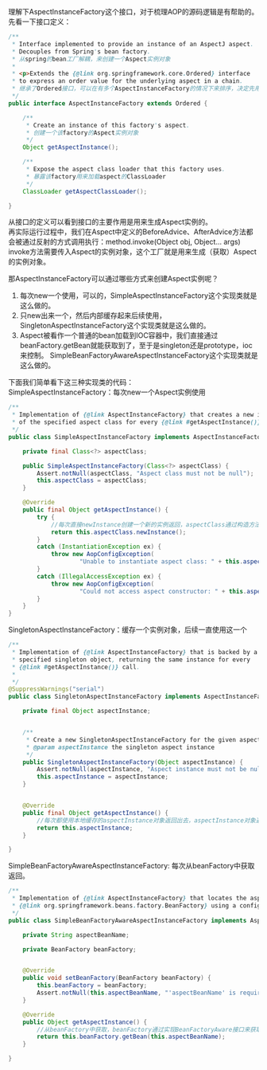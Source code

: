 理解下AspectInstanceFactory这个接口，对于梳理AOP的源码逻辑是有帮助的。先看一下接口定义：  
```java
/**
 * Interface implemented to provide an instance of an AspectJ aspect.
 * Decouples from Spring's bean factory.
 * 从spring的bean工厂解耦，来创建一个Aspect实例对象
 *
 * <p>Extends the {@link org.springframework.core.Ordered} interface
 * to express an order value for the underlying aspect in a chain.
 * 继承了Ordered接口，可以在有多个AspectInstanceFactory的情况下来排序，决定先用哪个factory来生成Aspect
 */
public interface AspectInstanceFactory extends Ordered {

	/**
	 * Create an instance of this factory's aspect.
     * 创建一个该factory的Aspect实例对象
	 */
	Object getAspectInstance();

	/**
	 * Expose the aspect class loader that this factory uses.
     * 暴露该factory用来加载aspect的ClassLoader
	 */
	ClassLoader getAspectClassLoader();

}
```

从接口的定义可以看到接口的主要作用是用来生成Aspect实例的。  
再实际运行过程中，我们在Aspect中定义的BeforeAdvice、AfterAdvice方法都会被通过反射的方式调用执行：method.invoke(Object obj, Object... args)  
invoke方法需要传入Aspect的实例对象，这个工厂就是用来生成（获取）Aspect的实例对象。

那AspectInstanceFactory可以通过哪些方式来创建Aspect实例呢？  
1. 每次new一个使用，可以的，SimpleAspectInstanceFactory这个实现类就是这么做的。
2. 只new出来一个，然后内部缓存起来后续使用，SingletonAspectInstanceFactory这个实现类就是这么做的。
3. Aspect被看作一个普通的bean加载到IOC容器中，我们直接通过beanFactory.getBean就能获取到了，至于是singleton还是prototype，ioc来控制。
   SimpleBeanFactoryAwareAspectInstanceFactory这个实现类就是这么做的。

下面我们简单看下这三种实现类的代码：  
SimpleAspectInstanceFactory：每次new一个Aspect实例使用  
```java
/**
 * Implementation of {@link AspectInstanceFactory} that creates a new instance
 * of the specified aspect class for every {@link #getAspectInstance()} call.
 */
public class SimpleAspectInstanceFactory implements AspectInstanceFactory {

	private final Class<?> aspectClass;

	public SimpleAspectInstanceFactory(Class<?> aspectClass) {
		Assert.notNull(aspectClass, "Aspect class must not be null");
		this.aspectClass = aspectClass;
	}

	@Override
	public final Object getAspectInstance() {
		try {
            //每次直接newInstance创建一个新的实例返回，aspectClass通过构造方法出入
			return this.aspectClass.newInstance();
		}
		catch (InstantiationException ex) {
			throw new AopConfigException(
					"Unable to instantiate aspect class: " + this.aspectClass.getName(), ex);
		}
		catch (IllegalAccessException ex) {
			throw new AopConfigException(
					"Could not access aspect constructor: " + this.aspectClass.getName(), ex);
		}
	}
}
```

SingletonAspectInstanceFactory：缓存一个实例对象，后续一直使用这一个  
```java
/**
 * Implementation of {@link AspectInstanceFactory} that is backed by a
 * specified singleton object, returning the same instance for every
 * {@link #getAspectInstance()} call.
 *
 */
@SuppressWarnings("serial")
public class SingletonAspectInstanceFactory implements AspectInstanceFactory, Serializable {

	private final Object aspectInstance;


	/**
	 * Create a new SingletonAspectInstanceFactory for the given aspect instance.
	 * @param aspectInstance the singleton aspect instance
	 */
	public SingletonAspectInstanceFactory(Object aspectInstance) {
		Assert.notNull(aspectInstance, "Aspect instance must not be null");
		this.aspectInstance = aspectInstance;
	}


	@Override
	public final Object getAspectInstance() {
	    //每次都使用本地缓存的aspectInstance对象返回出去，aspectInstance对象通过构造方法传入保存
		return this.aspectInstance;
	}

}
```

SimpleBeanFactoryAwareAspectInstanceFactory: 每次从beanFactory中获取返回。
```java
/**
 * Implementation of {@link AspectInstanceFactory} that locates the aspect from the
 * {@link org.springframework.beans.factory.BeanFactory} using a configured bean name.
 */
public class SimpleBeanFactoryAwareAspectInstanceFactory implements AspectInstanceFactory, BeanFactoryAware {

	private String aspectBeanName;

	private BeanFactory beanFactory;


	@Override
	public void setBeanFactory(BeanFactory beanFactory) {
		this.beanFactory = beanFactory;
		Assert.notNull(this.aspectBeanName, "'aspectBeanName' is required");
	}

	@Override
	public Object getAspectInstance() {
	    //从beanFactory中获取，beanFactory通过实现BeanFactoryAware接口来获取
		return this.beanFactory.getBean(this.aspectBeanName);
	}

}
```
